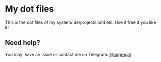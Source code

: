 # My dot files

This is the dot files of my system/ide/projects and etc. Use it free if you like it!

## Need help?

You may leave an issue or contact me on Telegram: [@migregal](https://teleg.run/migregal)
